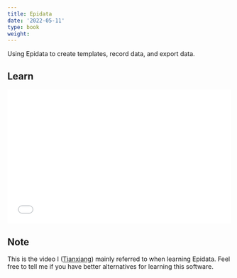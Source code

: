 ```yaml
---
title: Epidata
date: '2022-05-11'
type: book
weight: 
---
```


Using Epidata to create templates, record data, and export data.

<!--more-->

## Learn

<div style="position: relative; padding: 30% 45%;">
<iframe style="position: absolute; width: 100%; height: 100%; left: 0; top: 0;" src="//player.bilibili.com/player.html?aid=48607391&bvid=BV1pb411u76m&cid=85120235&page=1" scrolling="no" border="0" frameborder="no" framespacing="0" allowfullscreen="true"></iframe>
</div>

## Note

This is the video I ([Tianxiang](https://sci-cream.netlify.app/author/cui-tianxiang/)) mainly referred to when learning Epidata. Feel free to tell me if you have better alternatives for learning this software.
